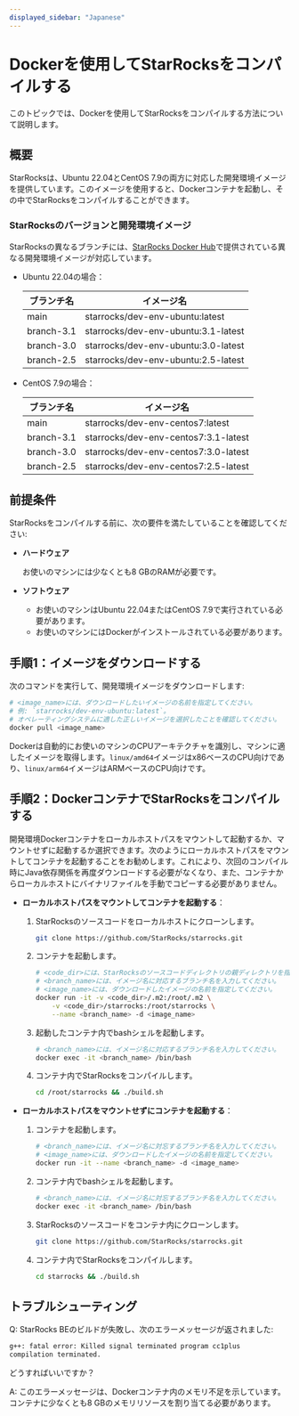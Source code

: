 ```yaml
---
displayed_sidebar: "Japanese"
---
```


# Dockerを使用してStarRocksをコンパイルする

このトピックでは、Dockerを使用してStarRocksをコンパイルする方法について説明します。

## 概要

StarRocksは、Ubuntu 22.04とCentOS 7.9の両方に対応した開発環境イメージを提供しています。このイメージを使用すると、Dockerコンテナを起動し、その中でStarRocksをコンパイルすることができます。

### StarRocksのバージョンと開発環境イメージ

StarRocksの異なるブランチには、[StarRocks Docker Hub](https://hub.docker.com/u/starrocks)で提供されている異なる開発環境イメージが対応しています。

- Ubuntu 22.04の場合：

  | **ブランチ名** | **イメージ名**                             |
  | --------------- | ------------------------------------------- |
  | main            | starrocks/dev-env-ubuntu:latest             |
  | branch-3.1      | starrocks/dev-env-ubuntu:3.1-latest         |
  | branch-3.0      | starrocks/dev-env-ubuntu:3.0-latest         |
  | branch-2.5      | starrocks/dev-env-ubuntu:2.5-latest         |

- CentOS 7.9の場合：

  | **ブランチ名** | **イメージ名**                                 |
  | --------------- | ---------------------------------------------- |
  | main            | starrocks/dev-env-centos7:latest               |
  | branch-3.1      | starrocks/dev-env-centos7:3.1-latest           |
  | branch-3.0      | starrocks/dev-env-centos7:3.0-latest           |
  | branch-2.5      | starrocks/dev-env-centos7:2.5-latest           |

## 前提条件

StarRocksをコンパイルする前に、次の要件を満たしていることを確認してください:

- **ハードウェア**

  お使いのマシンには少なくとも8 GBのRAMが必要です。

- **ソフトウェア**

  - お使いのマシンはUbuntu 22.04またはCentOS 7.9で実行されている必要があります。
  - お使いのマシンにはDockerがインストールされている必要があります。

## 手順1：イメージをダウンロードする

次のコマンドを実行して、開発環境イメージをダウンロードします:

```Bash
# <image_name>には、ダウンロードしたいイメージの名前を指定してください。
# 例: `starrocks/dev-env-ubuntu:latest`。
# オペレーティングシステムに適した正しいイメージを選択したことを確認してください。
docker pull <image_name>
```

Dockerは自動的にお使いのマシンのCPUアーキテクチャを識別し、マシンに適したイメージを取得します。`linux/amd64`イメージはx86ベースのCPU向けであり、`linux/arm64`イメージはARMベースのCPU向けです。

## 手順2：DockerコンテナでStarRocksをコンパイルする

開発環境Dockerコンテナをローカルホストパスをマウントして起動するか、マウントせずに起動するか選択できます。次のようにローカルホストパスをマウントしてコンテナを起動することをお勧めします。これにより、次回のコンパイル時にJava依存関係を再度ダウンロードする必要がなくなり、また、コンテナからローカルホストにバイナリファイルを手動でコピーする必要がありません。

- **ローカルホストパスをマウントしてコンテナを起動する**：

  1. StarRocksのソースコードをローカルホストにクローンします。

     ```Bash
     git clone https://github.com/StarRocks/starrocks.git
     ```

  2. コンテナを起動します。

     ```Bash
     # <code_dir>には、StarRocksのソースコードディレクトリの親ディレクトリを指定してください。
     # <branch_name>には、イメージ名に対応するブランチ名を入力してください。
     # <image_name>には、ダウンロードしたイメージの名前を指定してください。
     docker run -it -v <code_dir>/.m2:/root/.m2 \
         -v <code_dir>/starrocks:/root/starrocks \
         --name <branch_name> -d <image_name>
     ```

  3. 起動したコンテナ内でbashシェルを起動します。

     ```Bash
     # <branch_name>には、イメージ名に対応するブランチ名を入力してください。
     docker exec -it <branch_name> /bin/bash
     ```

  4. コンテナ内でStarRocksをコンパイルします。

     ```Bash
     cd /root/starrocks && ./build.sh
     ```

- **ローカルホストパスをマウントせずにコンテナを起動する**：

  1. コンテナを起動します。

     ```Bash
     # <branch_name>には、イメージ名に対忘するブランチ名を入力してください。
     # <image_name>には、ダウンロードしたイメージの名前を指定してください。
     docker run -it --name <branch_name> -d <image_name>
     ```

  2. コンテナ内でbashシェルを起動します。

     ```Bash
     # <branch_name>には、イメージ名に対忘するブランチ名を入力してください。
     docker exec -it <branch_name> /bin/bash
     ```

  3. StarRocksのソースコードをコンテナ内にクローンします。

     ```Bash
     git clone https://github.com/StarRocks/starrocks.git
     ```

  4. コンテナ内でStarRocksをコンパイルします。

     ```Bash
     cd starrocks && ./build.sh
     ```

## トラブルシューティング

Q: StarRocks BEのビルドが失敗し、次のエラーメッセージが返されました:

```Bash
g++: fatal error: Killed signal terminated program cc1plus
compilation terminated.
```

どうすればいいですか？

A: このエラーメッセージは、Dockerコンテナ内のメモリ不足を示しています。コンテナに少なくとも8 GBのメモリリソースを割り当てる必要があります。
